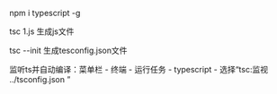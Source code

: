 npm i typescript -g

tsc 1.js 生成js文件

tsc --init 生成tesconfig.json文件

监听ts并自动编译：菜单栏 - 终端 - 运行任务 - typescript - 选择“tsc:监视 ../tsconfig.json ”
